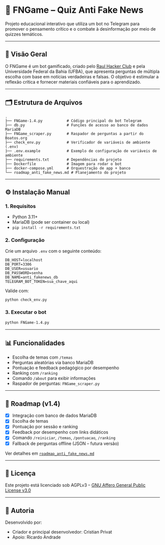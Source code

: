 # 🧠 FNGame – Quiz Anti Fake News

Projeto educacional interativo que utiliza um bot no Telegram para promover o pensamento crítico e o combate à desinformação por meio de quizzes temáticos.

---

## 🚀 Visão Geral

O FNGame é um bot gamificado, criado pelo [Raul Hacker Club](https://raulhc.cc) e pela Universidade Federal da Bahia (UFBA), que apresenta perguntas de múltipla escolha com base em notícias verdadeiras e falsas. O objetivo é estimular a reflexão crítica e fornecer materiais confiáveis para o aprendizado.

---

## 🗂️ Estrutura de Arquivos

```
.
├── FNGame-1.4.py           # Código principal do bot Telegram
├── db.py                   # Funções de acesso ao banco de dados MariaDB
├── FNGame_scraper.py       # Raspador de perguntas a partir do Boatos.org
├── check_env.py            # Verificador de variáveis de ambiente (.env)
├── .env.example            # Exemplo de configuração de variáveis de ambiente
├── requirements.txt        # Dependências do projeto
├── Dockerfile              # Imagem para rodar o bot
├── docker-compose.yml      # Orquestração de app + banco
└── roadmap_anti_fake_news.md # Planejamento do projeto
```

---

## ⚙️ Instalação Manual

### 1. Requisitos

- Python 3.11+
- MariaDB (pode ser container ou local)
- `pip install -r requirements.txt`

### 2. Configuração

Crie um arquivo `.env` com o seguinte conteúdo:

```
DB_HOST=localhost
DB_PORT=3306
DB_USER=usuario
DB_PASSWORD=senha
DB_NAME=anti_fakenews_db
TELEGRAM_BOT_TOKEN=sua_chave_aqui
```

Valide com:

```bash
python check_env.py
```

### 3. Executar o bot

```bash
python FNGame-1.4.py
```

---

## 📊 Funcionalidades

- Escolha de temas com `/temas`
- Perguntas aleatórias via banco MariaDB
- Pontuação e feedback pedagógico por desempenho
- Ranking com `/ranking`
- Comando `/about` para exibir informações
- Raspador de perguntas: `FNGame_scraper.py`

---

## 🎯 Roadmap (v1.4)

- [x] Integração com banco de dados MariaDB
- [x] Escolha de temas
- [x] Pontuação por sessão e ranking
- [x] Feedback por desempenho com links didáticos
- [x] Comando `/reiniciar`, `/temas`, `/pontuacao`, `/ranking`
- [x] Fallback de perguntas offline (JSON – futura versão)

Ver detalhes em [`roadmap_anti_fake_news.md`](./roadmap_anti_fake_news.md)

---

## 📜 Licença

Este projeto está licenciado sob AGPLv3 – [GNU Affero General Public License v3.0](https://www.gnu.org/licenses/agpl-3.0.html)

---

## 👥 Autoria

Desenvolvido por:
- Criador e principal desenvolvedor: Cristian Privat
- Apoio: Ricardo Andrade

